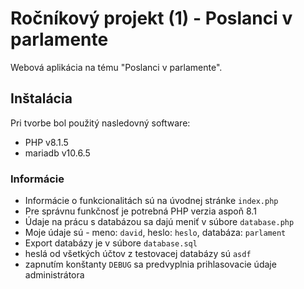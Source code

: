 # Ročníkový projekt (1) - Poslanci v parlamente

Webová aplikácia na tému "Poslanci v parlamente".

## Inštalácia

Pri tvorbe bol použitý nasledovný software:
- PHP v8.1.5
- mariadb v10.6.5

### Informácie
- Informácie o funkcionalitách sú na úvodnej stránke `index.php`
- Pre správnu funkčnosť je potrebná PHP verzia aspoň 8.1
- Údaje na prácu s databázou sa dajú meniť v súbore `database.php`
- Moje údaje sú - meno: `david`, heslo: `heslo`, databáza: `parlament`
- Export databázy je v súbore `database.sql`
- heslá od všetkých účtov z testovacej databázy sú `asdf`
- zapnutím konštanty `DEBUG` sa predvyplnia prihlasovacie údaje administrátora